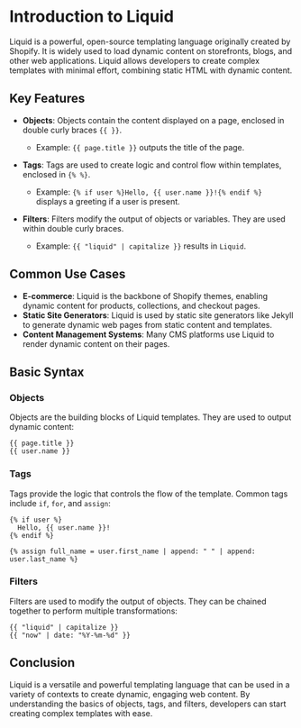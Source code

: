 # Introduction to Liquid

Liquid is a powerful, open-source templating language originally created by Shopify. It is widely used to load dynamic content on storefronts, blogs, and other web applications. Liquid allows developers to create complex templates with minimal effort, combining static HTML with dynamic content.

## Key Features

- **Objects**: Objects contain the content displayed on a page, enclosed in double curly braces `{{ }}`.
  - Example: `{{ page.title }}` outputs the title of the page.

- **Tags**: Tags are used to create logic and control flow within templates, enclosed in `{% %}`.
  - Example: `{% if user %}Hello, {{ user.name }}!{% endif %}` displays a greeting if a user is present.

- **Filters**: Filters modify the output of objects or variables. They are used within double curly braces.
  - Example: `{{ "liquid" | capitalize }}` results in `Liquid`.

## Common Use Cases

- **E-commerce**: Liquid is the backbone of Shopify themes, enabling dynamic content for products, collections, and checkout pages.
- **Static Site Generators**: Liquid is used by static site generators like Jekyll to generate dynamic web pages from static content and templates.
- **Content Management Systems**: Many CMS platforms use Liquid to render dynamic content on their pages.

## Basic Syntax

### Objects
Objects are the building blocks of Liquid templates. They are used to output dynamic content:

```liquid
{{ page.title }}
{{ user.name }}
```

### Tags
Tags provide the logic that controls the flow of the template. Common tags include `if`, `for`, and `assign`:

```liquid
{% if user %}
  Hello, {{ user.name }}!
{% endif %}

{% assign full_name = user.first_name | append: " " | append: user.last_name %}
```

### Filters
Filters are used to modify the output of objects. They can be chained together to perform multiple transformations:

```liquid
{{ "liquid" | capitalize }}
{{ "now" | date: "%Y-%m-%d" }}
```

## Conclusion

Liquid is a versatile and powerful templating language that can be used in a variety of contexts to create dynamic, engaging web content. By understanding the basics of objects, tags, and filters, developers can start creating complex templates with ease.
